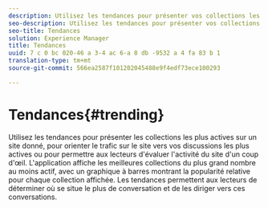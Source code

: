 ```yaml
---
description: Utilisez les tendances pour présenter vos collections les plus actives.
seo-description: Utilisez les tendances pour présenter vos collections les plus actives.
seo-title: Tendances
solution: Experience Manager
title: Tendances
uuid: 7 c 0 bc 020-46 a 3-4 ac 6-a 8 db -9532 a 4 fa 83 b 1
translation-type: tm+mt
source-git-commit: 566ea2587f101202045488e9f4edf73ece100293

---
```



# Tendances{#trending}

Utilisez les tendances pour présenter les collections les plus actives sur un site donné, pour orienter le trafic sur le site vers vos discussions les plus actives ou pour permettre aux lecteurs d'évaluer l'activité du site d'un coup d'œil. L'application affiche les meilleures collections du plus grand nombre au moins actif, avec un graphique à barres montrant la popularité relative pour chaque collection affichée. Les tendances permettent aux lecteurs de déterminer où se situe le plus de conversation et de les diriger vers ces conversations.
